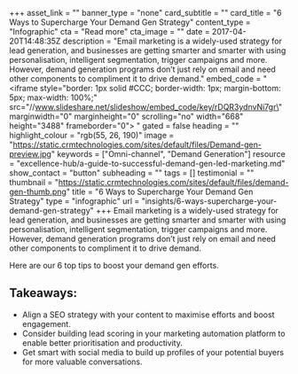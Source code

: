+++
asset_link = ""
banner_type = "none"
card_subtitle = ""
card_title = "6 Ways to Supercharge Your Demand Gen Strategy"
content_type = "Infographic"
cta = "Read more"
cta_image = ""
date = 2017-04-20T14:48:35Z
description = "Email marketing is a widely-used strategy for lead generation, and businesses are getting smarter and smarter with using personalisation, intelligent segmentation, trigger campaigns and more. However, demand generation programs don’t just rely on email and need other components to compliment it to drive demand."
embed_code = "<iframe style=\"border: 1px solid #CCC; border-width: 1px; margin-bottom: 5px; max-width: 100%;\" src=\"//www.slideshare.net/slideshow/embed_code/key/rDQR3ydnvNi7gr\" marginwidth=\"0\" marginheight=\"0\" scrolling=\"no\" width=\"668\" height=\"3488\" frameborder=\"0\"> </iframe>"
gated = false
heading = ""
highlight_colour = "rgb(55, 26, 190)"
image = "https://static.crmtechnologies.com/sites/default/files/Demand-gen-preview.jpg"
keywords = ["Omni-channel", "Demand Generation"]
resource = "excellence-hub/a-guide-to-successful-demand-gen-led-marketing.md"
show_contact = "button"
subheading = ""
tags = []
testimonial = ""
thumbnail = "https://static.crmtechnologies.com/sites/default/files/demand-gen-thumb.png"
title = "6 Ways to Supercharge Your Demand Gen Strategy"
type = "infographic"
url = "insights/6-ways-supercharge-your-demand-gen-strategy"
+++
Email marketing is a widely-used strategy for lead generation, and businesses are getting smarter and smarter with using personalisation, intelligent segmentation, trigger campaigns and more. However, demand generation programs don’t just rely on email and need other components to compliment it to drive demand.

Here are our 6 top tips to boost your demand gen efforts.

## Takeaways:

* Align a SEO strategy with your content to maximise efforts and boost engagement.
* Consider building lead scoring in your marketing automation platform to enable better prioritisation and productivity.
* Get smart with social media to build up profiles of your potential buyers for more valuable conversations.